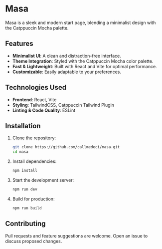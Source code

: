 # Masa

Masa is a sleek and modern start page, blending a minimalist design with the Catppuccin Mocha palette.

## Features
- **Minimalist UI**: A clean and distraction-free interface.
- **Theme Integration**: Styled with the Catppuccin Mocha color palette.
- **Fast & Lightweight**: Built with React and Vite for optimal performance.
- **Customizable**: Easily adaptable to your preferences.

## Technologies Used
- **Frontend**: React, Vite
- **Styling**: TailwindCSS, Catppuccin Tailwind Plugin
- **Linting & Code Quality**: ESLint

## Installation

1. Clone the repository:
   ```sh
   git clone https://github.com/callmedeci/masa.git
   cd masa
   ```

2. Install dependencies:
   ```sh
   npm install
   ```

3. Start the development server:
   ```sh
   npm run dev
   ```

4. Build for production:
   ```sh
   npm run build
   ```

## Contributing
Pull requests and feature suggestions are welcome. Open an issue to discuss proposed changes.
